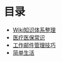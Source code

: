 # 目录

- [Wiki知识体系整理](Home)
- [医疗医保常识](medical-treatment)
- [工作邮件管理技巧](email-communication)
- [简单生活](Simple-Life)